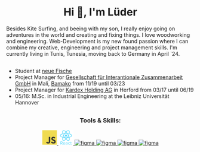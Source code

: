 <h1 align="center"> Hi 👋, I'm Lüder </h3>

<p >Besides Kite Surfing, and beeing with my son, I really enjoy going on adventures in the world and creating and fixing things. I love woodworking and engineering. Web-Development is my new found passion
            where I can combine my creative, engineering and project management
            skills. I'm currently living in Tunis, Tunesia, moving back to Germany in April `24. </p>
<h2></h2>
<ul>
  <li>Student at <a href="https://github.com/neuefische" >neue Fische</a></li>
  <li>Project Manager for <a href="https://www.giz.de/en/html/index.html">Gesellschaft für Interantionale Zusammenarbeit GmbH</a> in Mali, <a href="https://maps.app.goo.gl/dGx8h46QxUuBz4GZ9">Bamako</a> from 11/19 until 03/23 </li>
  <li>Project Manager for <a href="https://www.kardex.com/de/">Kardex Holding AG</a> in Herford from 03/17 until 06/19 </li>
  <li>05/16: M.Sc. in Industrial Engineering at the Leibniz Universität Hannover</li>
</ul>
<h2></h2>

<h3 align="center">Tools & Skills:</h3>

<p align="center"> <a href="https://developer.mozilla.org/en-US/docs/Web/JavaScript" target="_blank" rel="noreferrer"> <img src="https://raw.githubusercontent.com/devicons/devicon/master/icons/javascript/javascript-original.svg" alt="javascript" width="40" height="40"/> </a><a href="https://reactjs.org/" target="_blank" rel="noreferrer"> <img src="https://raw.githubusercontent.com/devicons/devicon/master/icons/react/react-original-wordmark.svg" alt="react" width="40" height="40"/> </a><a href="https://www.figma.com/" target="_blank" rel="noreferrer"> <img src="https://www.vectorlogo.zone/logos/figma/figma-icon.svg" alt="figma" width="40" height="40"/> </a> <a href="https://vercel.com/home" target="_blank" rel="noreferrer"> <img src="https://www.vectorlogo.zone/logos/vercel/vercel-icon.svg" alt="figma" width="40" height="40"/> </a> <a href="https://www.mongodb.com/de-de" target="_blank" rel="noreferrer"> <img src="https://www.vectorlogo.zone/logos/mongodb/mongodb-icon.svg" alt="figma" width="40" height="40"/> </a> <a href="https://www.scrum.org/resources/what-scrum-module" target="_blank" rel="noreferrer"> <img src="https://vectorwiki.com/images/RYiSF__scrum.svg" alt="figma" width="40" height="40"/> </a> </p>
